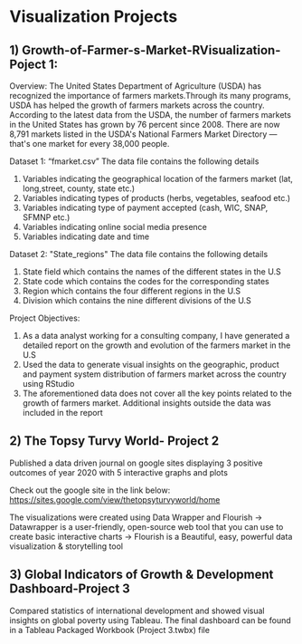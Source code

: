 
# Visualization Projects 

## 1) Growth-of-Farmer-s-Market-RVisualization-Poject 1: 

Overview:
The United States Department of Agriculture (USDA) has recognized the importance of farmers markets.Through its many programs, USDA has helped the growth of farmers markets across the country. According to the latest data from the USDA, the number of farmers markets in the United States has grown by 76 percent since 2008. There are now  8,791 markets listed in the USDA's National Farmers Market Directory — that's one market for every 38,000 people. 

Dataset 1: “fmarket.csv” 
The data file contains the following details
1. Variables indicating the geographical location of the farmers market (lat, long,street, county, state etc.)
2. Variables indicating types of products (herbs, vegetables, seafood etc.)
3. Variables indicating type of payment accepted (cash, WIC, SNAP, SFMNP etc.)
4. Variables indicating online social media presence
5. Variables indicating date and time

Dataset 2: "State_regions"
The data file contains the following details 
1. State field which contains the names of the different states in the U.S
2. State code which contains the codes for the corresponding states
3. Region which contains the four different regions in the U.S
4. Division which contains the nine different divisions of the U.S

Project Objectives:
1. As a data analyst working for a consulting company, I have generated a detailed report on the growth and evolution of the farmers market in the U.S
2. Used the data to generate visual insights on the geographic, product and payment system distribution of farmers market across the country using RStudio
3. The aforementioned data does not cover all the key points related to the growth of farmers market. Additional insights outside the data was included in the report

## 2) The Topsy Turvy World- Project 2
Published a data driven journal on google sites displaying 3 positive outcomes of year 2020 with 5 interactive graphs and plots 

Check out the google site in the link below: 
https://sites.google.com/view/thetopsyturvyworld/home

The visualizations were created using Data Wrapper and Flourish 
-> Datawrapper is a user-friendly, open-source web tool that you can use to create basic interactive charts
-> Flourish is a Beautiful, easy, powerful data visualization & storytelling tool 

## 3) Global Indicators of Growth & Development Dashboard-Project 3
Compared statistics of international development and showed visual insights on global poverty using Tableau. 
The final dashboard can be found in a Tableau Packaged Workbook (Project 3.twbx) file 



